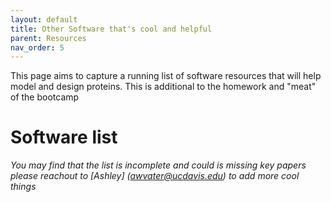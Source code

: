 ```yaml
---
layout: default
title: Other Software that's cool and helpful
parent: Resources
nav_order: 5
---
```




This page aims to capture a running list of software resources that will help model and design proteins. This is additional to the homework and "meat" of the bootcamp

# Software list


*You may find that the list is incomplete and could is missing key papers please reachout to [Ashley] (awvater@ucdavis.edu) to add more cool things* 

